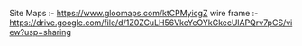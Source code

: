 Site Maps :- https://www.gloomaps.com/ktCPMyicgZ
wire frame :- https://drive.google.com/file/d/1Z0ZCuLH56VkeYeOYkGkecUlAPQrv7pCS/view?usp=sharing
